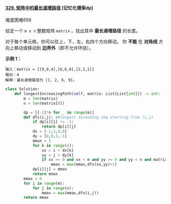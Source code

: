 #### [329. 矩阵中的最长递增路径](https://leetcode.cn/problems/longest-increasing-path-in-a-matrix/) [记忆化搜索dp]

难度困难656

给定一个 `m x n` 整数矩阵 `matrix` ，找出其中 **最长递增路径** 的长度。

对于每个单元格，你可以往上，下，左，右四个方向移动。 你 **不能** 在 **对角线** 方向上移动或移动到 **边界外**（即不允许环绕）。

 

**示例 1：**



```
输入：matrix = [[9,9,4],[6,6,8],[2,1,1]]
输出：4 
解释：最长递增路径为 [1, 2, 6, 9]。
```

```python
class Solution:
    def longestIncreasingPath(self, matrix: List[List[int]]) -> int:
        m = len(matrix)
        n = len(matrix[0])

        dp = [[-1]*n for _ in range(m)]
        def dfs(i,j): ##longest ascending seq starting from (i,j)
            if dp[i][j] != -1:
                return dp[i][j]
            dx = [-1,1,0,0]
            dy = [0,0,1,-1]
            mmax = 1
            for k in range(4):
                xx = i + dx[k]
                yy = j + dy[k]
                if xx >= 0 and xx < m and yy >= 0 and yy < n and matrix[i][j] < matrix[xx][yy]:
                    mmax = max(mmax,dfs(xx,yy)+1)
            dp[i][j] = mmax
            return mmax
        mmax = 0
        for i in range(m):
            for j in range(n):
                mmax = max(mmax,dfs(i,j))
        return mmax
                    
```

